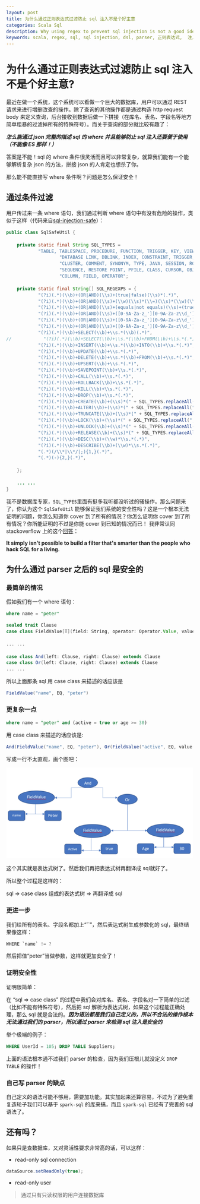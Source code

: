 ```yaml
---
layout: post
title: 为什么通过正则表达式过滤防止 sql 注入不是个好主意
categories: Scala Sql
description: Why using regex to prevent sql injection is not a good idea ?
keywords: scala, regex, sql, sql injection, dsl, parser, 正则表达式,  注入
---
```


# 为什么通过正则表达式过滤防止 sql 注入不是个好主意?

最近在做一个系统，这个系统可以看做一个巨大的数据库，用户可以通过 REST 请求来进行增删改查的操作。除了查询的其他操作都是通过构造 http request body 来定义查询，后台接收到数据后做一下拼接（在库名、表名、字段名等地方简单粗暴的过滤掉所有的特殊符号）。而关于查询的部分就比较有趣了：

***怎么能通过 json 完整的描述 sql 的 where 并且能够防止 sql 注入还要便于使用（不能像 ES 那样！）***

答案是不能！sql 的 where 条件很灵活而且可以非常复杂，就算我们能有一个能够解析复杂 json 的方法，拼接 json 的人肯定也想杀了你。

那么能不能直接写 where 条件啊？问题是怎么保证安全！

## 通过条件过滤

用户传过来一条 where 语句，我们通过判断 where 语句中有没有危险的操作，类似于这样（代码来自[sql-injection-safe](https://github.com/rkpunjal/sql-injection-safe/blob/master/src/main/java/com/github/rkpunjal/sqlsafe/SqlSafeUtil.java)）：

``` java
public class SqlSafeUtil {

    private static final String SQL_TYPES =
            "TABLE, TABLESPACE, PROCEDURE, FUNCTION, TRIGGER, KEY, VIEW, MATERIALIZED VIEW, LIBRARY" +
                    "DATABASE LINK, DBLINK, INDEX, CONSTRAINT, TRIGGER, USER, SCHEMA, DATABASE, PLUGGABLE DATABASE, BUCKET, " +
                    "CLUSTER, COMMENT, SYNONYM, TYPE, JAVA, SESSION, ROLE, PACKAGE, PACKAGE BODY, OPERATOR" +
                    "SEQUENCE, RESTORE POINT, PFILE, CLASS, CURSOR, OBJECT, RULE, USER, DATASET, DATASTORE, " +
                    "COLUMN, FIELD, OPERATOR";

    private static final String[] SQL_REGEXPS = {
            "(?i)(.*)(\\b)+(OR|AND)(\\s)+(true|false)(\\s)*(.*)",
            "(?i)(.*)(\\b)+(OR|AND)(\\s)+(\\w)(\\s)*(\\=)(\\s)*(\\w)(\\s)*(.*)",
            "(?i)(.*)(\\b)+(OR|AND)(\\s)+(equals|not equals)(\\s)+(true|false)(\\s)*(.*)",
            "(?i)(.*)(\\b)+(OR|AND)(\\s)+([0-9A-Za-z_'][0-9A-Za-z\\d_']*)(\\s)*(\\=)(\\s)*([0-9A-Za-z_'][0-9A-Za-z\\d_']*)(\\s)*(.*)",
            "(?i)(.*)(\\b)+(OR|AND)(\\s)+([0-9A-Za-z_'][0-9A-Za-z\\d_']*)(\\s)*(\\!\\=)(\\s)*([0-9A-Za-z_'][0-9A-Za-z\\d_']*)(\\s)*(.*)",
            "(?i)(.*)(\\b)+(OR|AND)(\\s)+([0-9A-Za-z_'][0-9A-Za-z\\d_']*)(\\s)*(\\<\\>)(\\s)*([0-9A-Za-z_'][0-9A-Za-z\\d_']*)(\\s)*(.*)",
            "(?i)(.*)(\\b)+SELECT(\\b)+\\s.*(\\b)(.*)",
//            "(?i)(.*)(\\b)+SELECT(\\b)+\\s.*(\\b)+FROM(\\b)+\\s.*(.*)",
            "(?i)(.*)(\\b)+INSERT(\\b)+\\s.*(\\b)+INTO(\\b)+\\s.*(.*)",
            "(?i)(.*)(\\b)+UPDATE(\\b)+\\s.*(.*)",
            "(?i)(.*)(\\b)+DELETE(\\b)+\\s.*(\\b)+FROM(\\b)+\\s.*(.*)",
            "(?i)(.*)(\\b)+UPSERT(\\b)+\\s.*(.*)",
            "(?i)(.*)(\\b)+SAVEPOINT(\\b)+\\s.*(.*)",
            "(?i)(.*)(\\b)+CALL(\\b)+\\s.*(.*)",
            "(?i)(.*)(\\b)+ROLLBACK(\\b)+\\s.*(.*)",
            "(?i)(.*)(\\b)+KILL(\\b)+\\s.*(.*)",
            "(?i)(.*)(\\b)+DROP(\\b)+\\s.*(.*)",
            "(?i)(.*)(\\b)+CREATE(\\b)+(\\s)*(" + SQL_TYPES.replaceAll(",", "|") + ")(\\b)+\\s.*(.*)",
            "(?i)(.*)(\\b)+ALTER(\\b)+(\\s)*(" + SQL_TYPES.replaceAll(",", "|") + ")(\\b)+\\s.*(.*)",
            "(?i)(.*)(\\b)+TRUNCATE(\\b)+(\\s)*(" + SQL_TYPES.replaceAll(",", "|") + ")(\\b)+\\s.*(.*)",
            "(?i)(.*)(\\b)+LOCK(\\b)+(\\s)*(" + SQL_TYPES.replaceAll(",", "|") + ")(\\b)+\\s.*(.*)",
            "(?i)(.*)(\\b)+UNLOCK(\\b)+(\\s)*(" + SQL_TYPES.replaceAll(",", "|") + ")(\\b)+\\s.*(.*)",
            "(?i)(.*)(\\b)+RELEASE(\\b)+(\\s)*(" + SQL_TYPES.replaceAll(",", "|") + ")(\\b)+\\s.*(.*)",
            "(?i)(.*)(\\b)+DESC(\\b)+(\\w)*\\s.*(.*)",
            "(?i)(.*)(\\b)+DESCRIBE(\\b)+(\\w)*\\s.*(.*)",
            "(.*)(/\\*|\\*/|;){1,}(.*)",
            "(.*)(-){2,}(.*)",

    };

    ... ...
}
```

我不是数据库专家，`SQL_TYPES`里面有挺多我听都没听过的骚操作。那么问题来了，你认为这个 `SqlSafeUtil` 能够保证我们系统的安全性吗？这是一个根本无法证明的问题，你怎么知道你 cover 到了所有的情况？你怎么证明你 cover 到了所有情况？你所能证明的不过是你能 cover 到已知的情况而已！
我非常认同 stackoverflow 上的这个[回答](https://stackoverflow.com/a/1812898/5597803)：

**It simply isn't possible to build a filter that's smarter than the people who hack SQL for a living.**

## 为什么通过 parser 之后的 sql 是安全的

### 最简单的情况

假如我们有一个 where 语句：

``` sql
where name = "peter"
```

``` scala
sealed trait Clause
case class FieldValue[T](field: String, operator: Operator.Value, value: T) extends Clause

... ...

case class And(left: Clause, right: Clause) extends Clause
case class Or(left: Clause, right: Clause) extends Clause
... ...
```

所以上面那条 sql 用 case class 来描述的话应该是

``` scala
FieldValue("name", EQ, "peter")
```

### 更复杂一点

``` sql
where name = "peter" and (active = true or age >= 30)
```

用 case class 来描述的话应该是:

``` scala
And(FieldValue("name", EQ, "peter"), Or(FieldValue("active", EQ, value = true), FieldValue("age", GE, 30)))
```

写成一行不太直观，画个图吧：

![表达式树](/assets/images/expression-tree.png)

这个其实就是表达式树了。然后我们再把表达式树再翻译成 sql就好了。

所以整个过程是这样的：

sql => case class 组成的表达式树 =>  再翻译成 sql

### 更进一步

我们给所有的表名、字段名都加上“``”，然后表达式树生成参数化的 sql，最终结果像这样：

``` scala
WHERE `name` != ?
```

然后把值“peter”当做参数，这样就更加安全了！

### 证明安全性

证明很简单：

在 “sql => case class” 的过程中我们会对库名、表名、字段名对一下简单的过滤（比如不能有特殊符号），然后把 sql 解析为表达式树，如果这个过程能正确处理，那么 sql 就是合法的。***因为语法都是我们自己定义的，所以不合法的操作根本无法通过我们的 parser，所以通过 parser 来检测 sql 注入是安全的***

举个极端的例子：

``` sql
WHERE UserId = 105; DROP TABLE Suppliers;
```

上面的语法根本通不过我们 parser 的检查，因为我们压根儿就没定义 `DROP TABLE` 的操作！

### 自己写 parser 的缺点

自己定义的语法可能不够用，需要加功能。其实加起来还算容易，不过为了避免重复造轮子我们可以基于 `spark-sql` 的库来搞，而且 `spark-sql` 已经有了完善的 sql 语法了。

## 还有吗？

如果只是查数据库，又对灵活性要求非常高的话，可以这样：

* read-only sql connection

``` java
dataSource.setReadOnly(true);
```

* read-only user

> 通过只有只读权限的用户连接数据库